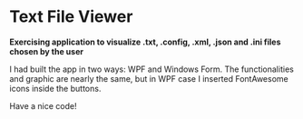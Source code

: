 # Text File Viewer

**Exercising application to visualize .txt, .config, .xml, .json and .ini files chosen by the user**

I had built the app in two ways: WPF and Windows Form. The functionalities and graphic are nearly the same, but in WPF case I inserted FontAwesome icons inside the buttons.

Have a nice code!
